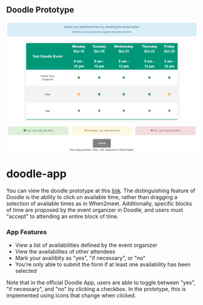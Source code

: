 ## Doodle Prototype
![Page Demo](demo.png)
# doodle-app
You can view the doodle prototype at this [link](https://pcsong33.github.io/doodle-app/). The distinguishing feature of Doodle is the ability to click on available time, rather than dragging a selection of available times as in When2meet. Additionally, specific blocks of time are proposed by the event organizer in Doodle, and users must "accept" to attending an entire block of time.

### App Features
- View a list of availabilities defined by the event organizer
- View the availabilites of other attendees
- Mark your availibity as "yes", "if necessary", or "no"
- You're only able to submit the form if at least one availability has been selected

Note that in the official Doodle App, users are able to toggle between "yes", "if necessary", and "no" by clicking a checkbox. In the prototype, this is implemented using icons that change when clicked.
